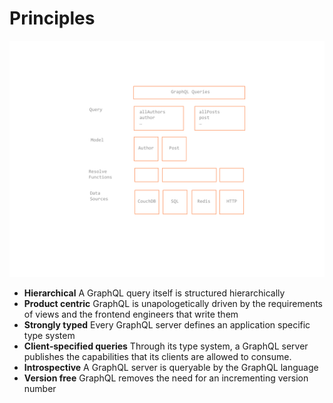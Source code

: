# Principles

![GraphQL Runtime Structure](runtime-structure.png)

* __Hierarchical__ A GraphQL query itself is structured hierarchically
* __Product centric__ GraphQL is unapologetically driven by the requirements of views and the frontend engineers that write them
* __Strongly typed__ Every GraphQL server defines an application specific type system
* __Client‐specified queries__ Through its type system, a GraphQL server publishes the capabilities that its clients are allowed to consume.
* __Introspective__ A GraphQL server is queryable by the GraphQL language
* __Version free__ GraphQL removes the need for an incrementing version number
